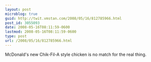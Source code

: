 ```yaml
---
layout: post
microblog: true
guid: http://twit.vmstan.com/2008/05/16/812785966.html
post_id: 3055093
date: 2008-05-16T08:11:59-0600
lastmod: 2008-05-16T08:11:59-0600
type: post
url: /2008/05/16/812785966.html
---
```

McDonald's new Chik-Fil-A style chicken is no match for the real thing.
